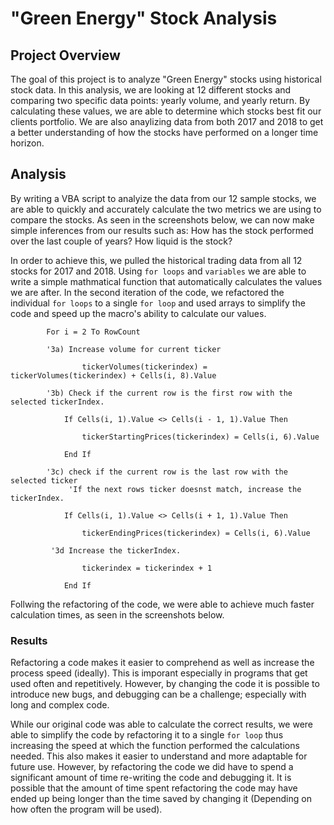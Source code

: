 # "Green Energy" Stock Analysis

## Project Overview
The goal of this project is to analyze "Green Energy" stocks using historical stock data. In this analysis, we are looking at 12 different stocks and comparing two specific data points: yearly volume, and yearly return. By calculating these values, we are able to determine which stocks best fit our clients portfolio. We are also anaylizing data from both 2017 and 2018 to get a better understanding of how the stocks have performed on a longer time horizon. 

## Analysis
By writing a VBA script to analyize the data from our 12 sample stocks, we are able to quickly and accurately calculate the two metrics we are using to compare the stocks. As seen in the screenshots below, we can now make simple inferences from our results such as: How has the stock performed over the last couple of years? How liquid is the stock? 

In order to achieve this, we pulled the historical trading data from all 12 stocks for 2017 and 2018. Using ```for loops``` and ```variables``` we are able to write a simple mathmatical function that automatically calculates the values we are after. In the second iteration of the code, we refactored the individual ```for loops``` to a single ```for loop``` and used arrays to simplify the code and speed up the macro's ability to calculate our values. 
```
        For i = 2 To RowCount
    
        '3a) Increase volume for current ticker
        
                tickerVolumes(tickerindex) = tickerVolumes(tickerindex) + Cells(i, 8).Value
        
        '3b) Check if the current row is the first row with the selected tickerIndex.
            
            If Cells(i, 1).Value <> Cells(i - 1, 1).Value Then
         
                tickerStartingPrices(tickerindex) = Cells(i, 6).Value
            
            End If
        
        '3c) check if the current row is the last row with the selected ticker
             'If the next rows ticker doesnst match, increase the tickerIndex.
            
            If Cells(i, 1).Value <> Cells(i + 1, 1).Value Then
         
                tickerEndingPrices(tickerindex) = Cells(i, 6).Value
         
         '3d Increase the tickerIndex.
            
                tickerindex = tickerindex + 1
            
            End If
```

Follwing the refactoring of the code, we were able to achieve much faster calculation times, as seen in the screenshots below.

### Results
Refactoring a code makes it easier to comprehend as well as increase the process speed (ideally). This is imporant especially in programs that get used often and repetitively. However, by changing the code it is possible to introduce new bugs, and debugging can be a challenge; especially with long and complex code. 

While our original code was able to calculate the correct results, we were able to simplify the code by refactoring it to a single ```for loop``` thus increasing the speed at which the function performed the calculations needed. This also makes it easier to understand and more adaptable for future use. However, by refactoring the code we did have to spend a significant amount of time re-writing the code and debugging it. It is possible that the amount of time spent refactoring the code may have ended up being longer than the time saved by changing it (Depending on how often the program will be used).
